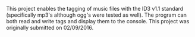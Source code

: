 This project enables the tagging of music files with the ID3 v1.1 standard (specifically mp3's although ogg's were tested as well).  The program can both read and write tags and display them to the console.  This project was originally submitted on 02/09/2016.
